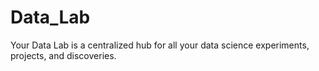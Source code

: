 # Data_Lab
Your Data Lab is a centralized hub for all your data science experiments, projects, and discoveries. 

